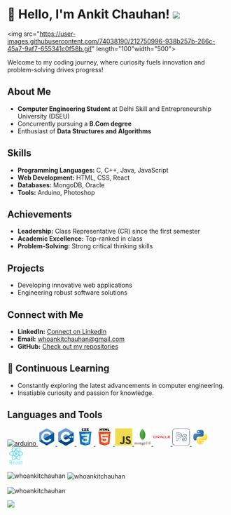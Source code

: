 # 👋 Hello, I'm Ankit Chauhan! ![](https://komarev.com/ghpvc/?username=whoankitchauhan&abbreviated=true)

<img src="https://user-images.githubusercontent.com/74038190/212750996-938b257b-266c-45a7-9af7-655341c0f58b.gif" length="100"width="500">

Welcome to my coding journey, where curiosity fuels innovation and problem-solving drives progress!

## About Me

- **Computer Engineering Student** at Delhi Skill and Entrepreneurship University (DSEU)
- Concurrently pursuing a **B.Com degree**
- Enthusiast of **Data Structures and Algorithms**

## Skills

- **Programming Languages:** C, C++, Java, JavaScript
- **Web Development:** HTML, CSS, React
- **Databases:** MongoDB, Oracle
- **Tools:** Arduino, Photoshop

## Achievements

- **Leadership:** Class Representative (CR) since the first semester
- **Academic Excellence:** Top-ranked in class
- **Problem-Solving:** Strong critical thinking skills

## Projects

- Developing innovative web applications
- Engineering robust software solutions

## Connect with Me

- **LinkedIn:** [Connect on LinkedIn](https://www.linkedin.com/in/whoankitchauhan)
- **Email:** [whoankitchauhan@gmail.com](mailto:whoankitchauhan@gmail.com)
- **GitHub:** [Check out my repositories](https://github.com/whoankitchauhan)

## 🌱 Continuous Learning

- Constantly exploring the latest advancements in computer engineering.
- Insatiable curiosity and passion for knowledge.

## Languages and Tools

<p align="left">
  <a href="https://www.arduino.cc/" target="_blank" rel="noreferrer"> 
    <img src="https://cdn.worldvectorlogo.com/logos/arduino-1.svg" alt="arduino" width="40" height="40"/> 
  </a> 
  <a href="https://www.cprogramming.com/" target="_blank" rel="noreferrer"> 
    <img src="https://raw.githubusercontent.com/devicons/devicon/master/icons/c/c-original.svg" alt="c" width="40" height="40"/> 
  </a> 
  <a href="https://www.w3schools.com/cpp/" target="_blank" rel="noreferrer"> 
    <img src="https://raw.githubusercontent.com/devicons/devicon/master/icons/cplusplus/cplusplus-original.svg" alt="cplusplus" width="40" height="40"/> 
  </a> 
  <a href="https://www.w3schools.com/css/" target="_blank" rel="noreferrer"> 
    <img src="https://raw.githubusercontent.com/devicons/devicon/master/icons/css3/css3-original-wordmark.svg" alt="css3" width="40" height="40"/> 
  </a> 
  <a href="https://www.w3.org/html/" target="_blank" rel="noreferrer"> 
    <img src="https://raw.githubusercontent.com/devicons/devicon/master/icons/html5/html5-original-wordmark.svg" alt="html5" width="40" height="40"/> 
  </a> 
  <a href="https://developer.mozilla.org/en-US/docs/Web/JavaScript" target="_blank" rel="noreferrer"> 
    <img src="https://raw.githubusercontent.com/devicons/devicon/master/icons/javascript/javascript-original.svg" alt="javascript" width="40" height="40"/> 
  </a> 
  <a href="https://www.mongodb.com/" target="_blank" rel="noreferrer"> 
    <img src="https://raw.githubusercontent.com/devicons/devicon/master/icons/mongodb/mongodb-original-wordmark.svg" alt="mongodb" width="40" height="40"/> 
  </a> 
  <a href="https://www.oracle.com/" target="_blank" rel="noreferrer"> 
    <img src="https://raw.githubusercontent.com/devicons/devicon/master/icons/oracle/oracle-original.svg" alt="oracle" width="40" height="40"/> 
  </a> 
  <a href="https://www.photoshop.com/en" target="_blank" rel="noreferrer"> 
    <img src="https://raw.githubusercontent.com/devicons/devicon/master/icons/photoshop/photoshop-line.svg" alt="photoshop" width="40" height="40"/> 
  </a> 
  <a href="https://www.python.org" target="_blank" rel="noreferrer"> 
    <img src="https://raw.githubusercontent.com/devicons/devicon/master/icons/python/python-original.svg" alt="python" width="40" height="40"/> 
  </a> 
  <a href="https://reactjs.org/" target="_blank" rel="noreferrer"> 
    <img src="https://raw.githubusercontent.com/devicons/devicon/master/icons/react/react-original-wordmark.svg" alt="react" width="40" height="40"/> 
  </a> 
</p>

<p><img align="left" src="https://github-readme-stats.vercel.app/api/top-langs?username=whoankitchauhan&show_icons=true&locale=en&layout=compact" alt="whoankitchauhan" /></p>

<p>&nbsp;<img align="center" src="https://github-readme-stats.vercel.app/api?username=whoankitchauhan&show_icons=true&locale=en" alt="whoankitchauhan" /></p>

<p><img align="center" src="https://github-readme-streak-stats.herokuapp.com/?user=whoankitchauhan&" alt="whoankitchauhan" /></p>

<img src="https://user-images.githubusercontent.com/74038190/213910845-af37a709-8995-40d6-be59-724526e3c3d7.gif" width="900">

